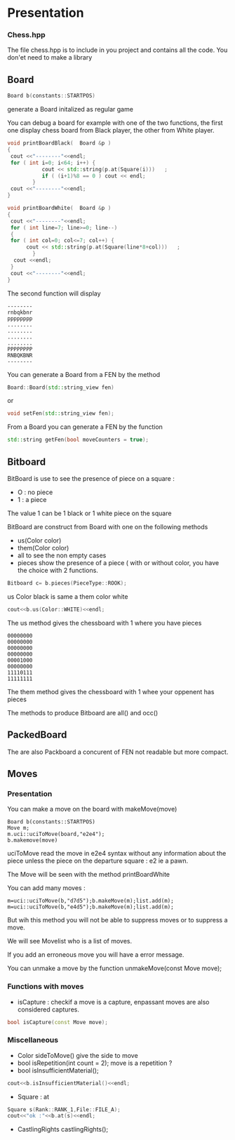 # Presentation 

### Chess.hpp

The file chess.hpp is to include in you project and contains
all the code. 
You don'et need to make a library




##  Board 

~~~cpp
Board b(constants::STARTPOS)
~~~

generate a Board initalized as regular game

You can debug a board for example with one of the
two functions, the first one display chess board from Black
player, the other from White player.

~~~cpp
void printBoardBlack(  Board &p )
{
 cout <<"--------"<<endl;
 for ( int i=0; i<64; i++) {
           cout << std::string(p.at(Square(i)))   ;
           if ( (i+1)%8 == 0 ) cout << endl;
        }
 cout <<"--------"<<endl;
}

void printBoardWhite(  Board &p )
{
 cout <<"--------"<<endl;
 for ( int line=7; line>=0; line--) 
 {
 for ( int col=0; col<=7; col++) {
      cout << std::string(p.at(Square(line*8+col)))   ;
        }
  cout <<endl;
 }
 cout <<"--------"<<endl;
}

~~~

The second function will display 

~~~
--------
rnbqkbnr
pppppppp
........
........
........
........
PPPPPPPP
RNBQKBNR
--------
~~~~

You can generate a Board from a FEN by the method

~~~cpp
Board::Board(std::string_view fen)
~~~

or

~~~cpp
void setFen(std::string_view fen);
~~~

From a Board you can generate a FEN by the function 


~~~cpp
std::string getFen(bool moveCounters = true);
~~~



## Bitboard

BitBoard is use to see the presence of  piece on a square  : 

 - O : no piece 
 - 1 : a piece
 
The value 1 can be 1 black or 1 white piece on the square 

BitBoard are construct from Board with one on the following methods
   - us(Color color)
   - them(Color color)
   - all to see the non empty cases
   - pieces show the presence of a piece ( with or without color, you have the choice
   with 2 functions.
   
   
~~~cpp
Bitboard c= b.pieces(PieceType::ROOK);
~~~
   
us Color black is same a them color white


~~~cpp
cout<<b.us(Color::WHITE)<<endl;
~~~

The us method gives the chessboard with 1 where you have pieces

~~~
00000000
00000000
00000000
00000000
00001000
00000000
11110111
11111111
~~~

The them method gives the chessboard with 1 whee your oppenent has pieces

The methods to produce Bitboard are all() and occ()



## PackedBoard

The are also Packboard a concurent of FEN not readable but more compact.


## Moves

### Presentation 

You can make a move on the board with makeMove(move)

~~~
Board b(constants::STARTPOS)
Move m;
m.uci::uciToMove(board,"e2e4");
b.makemove(move)
~~~

uciToMove read the move in e2e4 syntax without any information 
about the piece unless the piece on the departure square : e2 ie 
a pawn.


The Move will be seen with the method printBoardWhite

You can add many moves : 

~~~
m=uci::uciToMove(b,"d7d5");b.makeMove(m);list.add(m);
m=uci::uciToMove(b,"e4d5");b.makeMove(m);list.add(m);
~~~

But wih this method you will not be able to  suppress moves or
to suppress a move. 

We will see Movelist who is a list of moves. 

If you add an erroneous move you will have a error message.


You can unmake a move by the function unmakeMove(const Move move);


### Functions with moves 


- isCapture : checkif a move is a capture, enpassant moves are also considered captures.

~~~cpp
bool isCapture(const Move move);
~~~


### Miscellaneous 

- Color sideToMove()  give the side to move 
- bool isRepetition(int count = 2); move is a repetition ?
- bool isInsufficientMaterial();

~~~cpp
cout<<b.isInsufficientMaterial()<<endl;
~~~

- Square : at 

~~~cpp
Square s(Rank::RANK_1,File::FILE_A);
cout<<"ok :"<<b.at(s)<<endl;
~~~

- CastlingRights castlingRights();

~~~cpp
~~~
